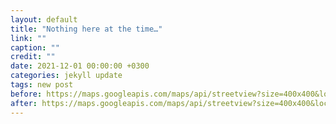 ```yaml
---
layout: default
title: "Nothing here at the time…"
link: ""
caption: ""
credit: ""
date: 2021-12-01 00:00:00 +0300
categories: jekyll update
tags: new post
before: https://maps.googleapis.com/maps/api/streetview?size=400x400&location=47.5763831,-122.4211769&fov=80&heading=70&pitch=0&key=AIzaSyDONbj1HFMLs7UI3yBortL4qwLm-0C7mYM
after: https://maps.googleapis.com/maps/api/streetview?size=400x400&location=59.9430969,30.3518699&fov=80&heading=70&pitch=0&key=AIzaSyDONbj1HFMLs7UI3yBortL4qwLm-0C7mYM
---
```

